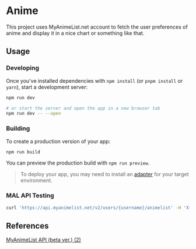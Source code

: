 # Anime

This project uses MyAnimeList.net account to fetch the user preferences of anime and display it in a nice chart or something like that.

## Usage

### Developing

Once you've installed dependencies with `npm install` (or `pnpm install` or `yarn`), start a development server:

```bash
npm run dev

# or start the server and open the app in a new browser tab
npm run dev -- --open
```

### Building

To create a production version of your app:

```bash
npm run build
```

You can preview the production build with `npm run preview`.

> To deploy your app, you may need to install an [adapter](https://kit.svelte.dev/docs/adapters) for your target environment.

### MAL API Testing

```bash
curl 'https://api.myanimelist.net/v2/users/{username}/animelist' -H 'X-MAL-CLIENT-ID: {clientID}'
```

## References

[MyAnimeList API (beta ver.) (2)](https://myanimelist.net/apiconfig/references/api/v2)
